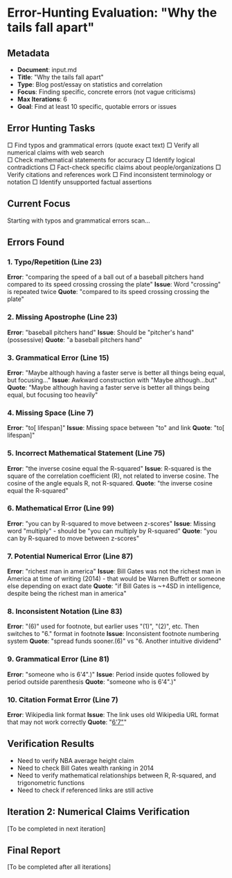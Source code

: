 # Error-Hunting Evaluation: "Why the tails fall apart"

## Metadata
- **Document**: input.md
- **Title**: "Why the tails fall apart"
- **Type**: Blog post/essay on statistics and correlation
- **Focus**: Finding specific, concrete errors (not vague criticisms)
- **Max Iterations**: 6
- **Goal**: Find at least 10 specific, quotable errors or issues

## Error Hunting Tasks
□ Find typos and grammatical errors (quote exact text)
□ Verify all numerical claims with web search  
□ Check mathematical statements for accuracy
□ Identify logical contradictions
□ Fact-check specific claims about people/organizations
□ Verify citations and references work
□ Find inconsistent terminology or notation
□ Identify unsupported factual assertions

## Current Focus
Starting with typos and grammatical errors scan...

## Errors Found

### 1. Typo/Repetition (Line 23)
**Error**: "comparing the speed of a ball out of a baseball pitchers hand compared to its speed crossing crossing the plate"
**Issue**: Word "crossing" is repeated twice
**Quote**: "compared to its speed crossing crossing the plate"

### 2. Missing Apostrophe (Line 23)
**Error**: "baseball pitchers hand"
**Issue**: Should be "pitcher's hand" (possessive)
**Quote**: "a baseball pitchers hand"

### 3. Grammatical Error (Line 15)
**Error**: "Maybe although having a faster serve is better all things being equal, but focusing..."
**Issue**: Awkward construction with "Maybe although...but"
**Quote**: "Maybe although having a faster serve is better all things being equal, but focusing too heavily"

### 4. Missing Space (Line 7)
**Error**: "to[ lifespan]"
**Issue**: Missing space between "to" and link
**Quote**: "to[ lifespan]"

### 5. Incorrect Mathematical Statement (Line 75)
**Error**: "the inverse cosine equal the R-squared"
**Issue**: R-squared is the square of the correlation coefficient (R), not related to inverse cosine. The cosine of the angle equals R, not R-squared.
**Quote**: "the inverse cosine equal the R-squared"

### 6. Mathematical Error (Line 99)
**Error**: "you can by R-squared to move between z-scores"
**Issue**: Missing word "multiply" - should be "you can multiply by R-squared"
**Quote**: "you can by R-squared to move between z-scores"

### 7. Potential Numerical Error (Line 87)
**Error**: "richest man in america"
**Issue**: Bill Gates was not the richest man in America at time of writing (2014) - that would be Warren Buffett or someone else depending on exact date
**Quote**: "if Bill Gates is ~+4SD in intelligence, despite being the richest man in america"

### 8. Inconsistent Notation (Line 83)
**Error**: "(6)" used for footnote, but earlier uses "(1)", "(2)", etc. Then switches to "6\." format in footnote
**Issue**: Inconsistent footnote numbering system
**Quote**: "spread funds sooner.(6)" vs "6\. Another intuitive dividend"

### 9. Grammatical Error (Line 81)
**Error**: "someone who is 6'4".)"
**Issue**: Period inside quotes followed by period outside parenthesis
**Quote**: "someone who is 6'4".)"

### 10. Citation Format Error (Line 7)
**Error**: Wikipedia link format
**Issue**: The link uses old Wikipedia URL format that may not work correctly
**Quote**: "[6'7"](http://en.wikipedia.org/wiki/NBA_league_average_height,_weight,_age_and_playing_experience)"

## Verification Results
- Need to verify NBA average height claim
- Need to check Bill Gates wealth ranking in 2014
- Need to verify mathematical relationships between R, R-squared, and trigonometric functions
- Need to check if referenced links are still active

## Iteration 2: Numerical Claims Verification
[To be completed in next iteration]

## Final Report
[To be completed after all iterations]